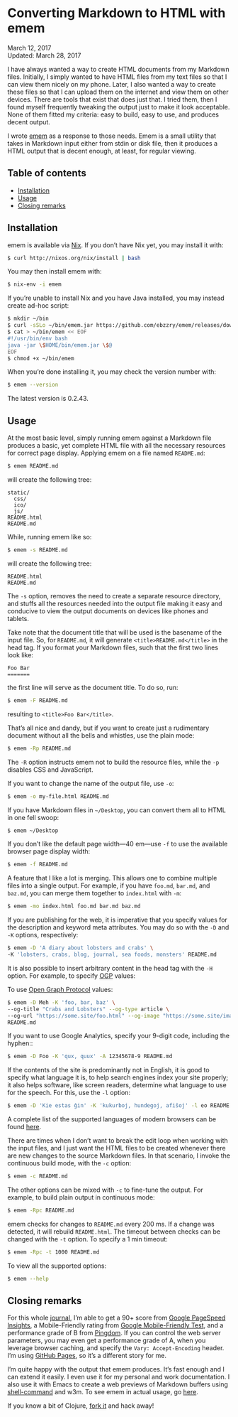 Converting Markdown to HTML with emem
=====================================

<div class="center">March 12, 2017</div>
<div class="center">Updated: March 28, 2017</div>

I have always wanted a way to create HTML documents from my Markdown files. Initially, I simply
wanted to have HTML files from my text files so that I can view them nicely on my phone. Later, I
also wanted a way to create these files so that I can upload them on the internet and view them on
other devices. There are tools that exist that does just that. I tried them, then I found myself
frequently tweaking the output just to make it look acceptable. None of them fitted my criteria:
easy to build, easy to use, and produces decent output.

I wrote [emem](https://github.com/ebzzry/emem) as a response to those needs. Emem is a small utility
that takes in Markdown input either from stdin or disk file, then it produces a HTML output that is
decent enough, at least, for regular viewing.


Table of contents <a name="toc"></a>
------------------------------------

- [Installation](#installation)
- [Usage](#usage)
- [Closing remarks](#closing)


Installation <a name="installation"></a>
----------------------------------------

emem is available via [Nix](https://nixos.org/nix/). If you don’t have Nix yet, you may install it
with:

```bash
$ curl http://nixos.org/nix/install | bash
```

You may then install emem with:

```bash
$ nix-env -i emem
```

If you’re unable to install Nix and you have Java installed, you may instead create ad-hoc script:

```bash
$ mkdir ~/bin
$ curl -sSLo ~/bin/emem.jar https://github.com/ebzzry/emem/releases/download/v0.2.48/emem.jar
$ cat > ~/bin/emem << EOF
#!/usr/bin/env bash
java -jar \$HOME/bin/emem.jar \$@
EOF
$ chmod +x ~/bin/emem
```

When you’re done installing it, you may check the version number with:

```bash
$ emem --version
```

The latest version is 0.2.43.


Usage <a name="usage"></a>
--------------------------

At the most basic level, simply running emem against a Markdown file produces a basic, yet complete
HTML file with all the necessary resources for correct page display. Applying emem on a file named
`README.md`:

```bash
$ emem README.md
```

will create the following tree:

```
static/
  css/
  ico/
  js/
README.html
README.md
```

While, running emem like so:

```bash
$ emem -s README.md
```

will create the following tree:

```
README.html
README.md
```

The `-s` option, removes the need to create a separate resource directory, and
stuffs all the resources needed into the output file making it easy and conducive to view the output
documents on devices like phones and tablets.

Take note that the document title that will be used is the basename of the input file. So, for
`README.md`, it will generate `<title>README.md</title>` in the head tag. If you format your Markdown
files, such that the first two lines look like:

```
Foo Bar
=======
```

the first line will serve as the document title. To do so, run:

```bash
$ emem -F README.md
```

resulting to `<title>Foo Bar</title>`.

That’s all nice and dandy, but if you want to create just a rudimentary document without all the
bells and whistles, use the plain mode:

```bash
$ emem -Rp README.md
```

The `-R` option instructs emem not to build the resource files, while the `-p`
disables CSS and JavaScript.

If you want to change the name of the output file, use `-o`:

```bash
$ emem -o my-file.html README.md
```

If you have Markdown files in `~/Desktop`, you can convert them all to HTML in one fell swoop:

```bash
$ emem ~/Desktop
```

If you don’t like the default page width—40 em—use `-f` to use the available browser
page display width:

```bash
$ emem -f README.md
```

A feature that I like a lot is merging. This allows one to combine multiple files into a
single output. For example, if you have `foo.md`, `bar.md`, and `baz.md`, you can merge them
together to `index.html` with `-m`:

```bash
$ emem -mo index.html foo.md bar.md baz.md
```

If you are publishing for the web, it is imperative that you specify values for the description and
keyword meta attributes. You may do so with the `-D` and `-K` options,
respectively:

```bash
$ emem -D 'A diary about lobsters and crabs' \
-K 'lobsters, crabs, blog, journal, sea foods, monsters' README.md
```

It is also possible to insert arbitrary content in the head tag with the `-H` option. For example,
to specify [OGP](http://ogp.me/) values:

To use [Open Graph Protocol](http://ogp.me/) values:

```bash
$ emem -D Meh -K 'foo, bar, baz' \
--og-title "Crabs and Lobsters" --og-type article \
--og-url "https://some.site/foo.html" --og-image "https://some.site/image.png" \
README.md
```

If you want to use Google Analytics, specify your 9-digit code, including the hyphen::

```bash
$ emem -D Foo -K 'qux, quux' -A 12345678-9 README.md
```

If the contents of the site is predominantly not in English, it is good to specify what language it
is, to help search engines index your site properly; it also helps software, like screen readers,
determine what language to use for the speech. For this, use the `-l` option:

```bash
$ emem -D 'Kie estas ĝin' -K 'kukurboj, hundegoj, afiŝoj' -l eo README.md
```

A complete list of the supported languages of modern browsers can be
found [here](https://www.w3schools.com/tags/ref_language_codes.asp).

There are times when I don’t want to break the edit loop when working with the input files, and I
just want the HTML files to be created whenever there are new changes to the source Markdown
files. In that scenario, I invoke the continuous build mode, with the `-c` option:

```bash
$ emem -c README.md
```

The other options can be mixed with `-c` to fine-tune the output. For example, to build plain output
in continuous mode:

```bash
$ emem -Rpc README.md
```

emem checks for changes to `README.md` every 200 ms. If a change was detected, it will rebuild
`README.html`. The timeout between checks can be changed with the `-t` option. To specify
a 1 min timeout:

```bash
$ emem -Rpc -t 1000 README.md
```

To view all the supported options:

```bash
$ emem --help
```


Closing remarks <a name="closing"></a>
--------------------------------------

For this whole [journal](http://ebzzry.io), I’m able to get a 90+ score
from [Google PageSpeed Insights](https://developers.google.com/speed/pagespeed/insights/), a
Mobile-Friendly rating
from [Google Mobile-Friendly Test](https://search.google.com/search-console/mobile-friendly), and a
performance grade of B from [Pingdom](https://tools.pingdom.com/). If you can control the web server
parameters, you may even get a performance grade of A, when you leverage browser caching, and
specify the `Vary: Accept-Encoding` header. I’m using [GitHub Pages](https://pages.github.io), so
it’s a different story for me.

I’m quite happy with the output that emem produces. It’s fast enough and I can extend it easily. I
even use it for my personal and work documentation. I also use it with Emacs to create a web
previews of Markdown buffers using [shell-command](https://www.gnu.org/software/emacs/manual/html_node/elisp/Synchronous-Processes.html) and w3m. To see emem in actual usage, go [here](https://github.com/ebzzry/ebzzry.github.io/blob/master/Makefile).


If you know a bit of Clojure, [fork it](http://github.com/ebzzry/emem/) and hack away!
